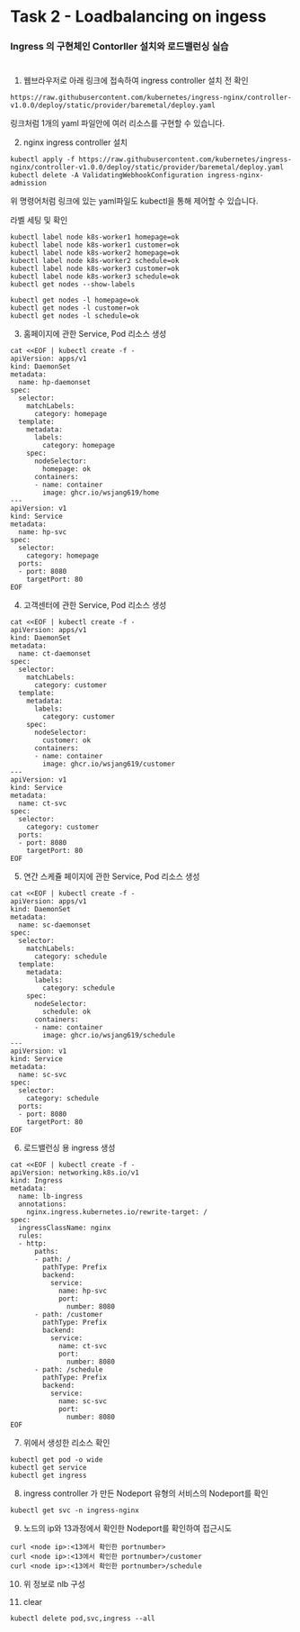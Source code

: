 # Task 2 - Loadbalancing on ingess

### Ingress 의 구현체인 Contorller 설치와 로드밸런싱 실습
#


1. 웹브라우저로 아래 링크에 접속하여 ingress controller 설치 전 확인
```
https://raw.githubusercontent.com/kubernetes/ingress-nginx/controller-v1.0.0/deploy/static/provider/baremetal/deploy.yaml
```

링크처럼 1개의 yaml 파일안에 여러 리소스를 구현할 수 있습니다.

2. nginx ingress controller 설치
```
kubectl apply -f https://raw.githubusercontent.com/kubernetes/ingress-nginx/controller-v1.0.0/deploy/static/provider/baremetal/deploy.yaml
kubectl delete -A ValidatingWebhookConfiguration ingress-nginx-admission
```  
위 명령어처럼 링크에 있는 yaml파일도 kubectl을 통해 제어할 수 있습니다.

라벨 세팅 및 확인
```
kubectl label node k8s-worker1 homepage=ok
kubectl label node k8s-worker1 customer=ok
kubectl label node k8s-worker2 homepage=ok
kubectl label node k8s-worker2 schedule=ok
kubectl label node k8s-worker3 customer=ok
kubectl label node k8s-worker3 schedule=ok
kubectl get nodes --show-labels

kubectl get nodes -l homepage=ok
kubectl get nodes -l customer=ok
kubectl get nodes -l schedule=ok
```
3. 홈페이지에 관한 Service, Pod 리소스 생성
```
cat <<EOF | kubectl create -f -
apiVersion: apps/v1
kind: DaemonSet
metadata:
  name: hp-daemonset
spec:
  selector:
    matchLabels:
      category: homepage
  template:
    metadata:
      labels:
        category: homepage
    spec:
      nodeSelector:
        homepage: ok
      containers:
      - name: container
        image: ghcr.io/wsjang619/home
---
apiVersion: v1
kind: Service
metadata:
  name: hp-svc
spec:
  selector:
    category: homepage
  ports:
  - port: 8080
    targetPort: 80
EOF
```

4. 고객센터에 관한 Service, Pod 리소스 생성
```
cat <<EOF | kubectl create -f -
apiVersion: apps/v1
kind: DaemonSet
metadata:
  name: ct-daemonset
spec:
  selector:
    matchLabels:
      category: customer
  template:
    metadata:
      labels:
        category: customer
    spec:
      nodeSelector:
        customer: ok
      containers:
      - name: container
        image: ghcr.io/wsjang619/customer
---
apiVersion: v1
kind: Service
metadata:
  name: ct-svc
spec:
  selector:
    category: customer
  ports:
  - port: 8080
    targetPort: 80
EOF
```


5. 연간 스케쥴 페이지에 관한 Service, Pod 리소스 생성
```
cat <<EOF | kubectl create -f -
apiVersion: apps/v1
kind: DaemonSet
metadata:
  name: sc-daemonset
spec:
  selector:
    matchLabels:
      category: schedule
  template:
    metadata:
      labels:
        category: schedule
    spec:
      nodeSelector:
        schedule: ok
      containers:
      - name: container
        image: ghcr.io/wsjang619/schedule
---
apiVersion: v1
kind: Service
metadata:
  name: sc-svc
spec:
  selector:
    category: schedule
  ports:
  - port: 8080
    targetPort: 80
EOF
```

6. 로드밸런싱 용 ingress 생성
```
cat <<EOF | kubectl create -f -
apiVersion: networking.k8s.io/v1
kind: Ingress
metadata:
  name: lb-ingress
  annotations:
    nginx.ingress.kubernetes.io/rewrite-target: /
spec:
  ingressClassName: nginx
  rules:
  - http:
      paths:
      - path: /
        pathType: Prefix
        backend:
          service:
            name: hp-svc
            port:
              number: 8080
      - path: /customer
        pathType: Prefix
        backend:
          service:
            name: ct-svc
            port:
              number: 8080
      - path: /schedule
        pathType: Prefix
        backend:
          service:
            name: sc-svc
            port:
              number: 8080
EOF
```

7. 위에서 생성한 리소스 확인
```
kubectl get pod -o wide
kubectl get service
kubectl get ingress
```

8. ingress controller 가 만든 Nodeport 유형의 서비스의 Nodeport를 확인
```
kubectl get svc -n ingress-nginx
```

9. 노드의 ip와 13과정에서 확인한 Nodeport를 확인하여 접근시도
```
curl <node ip>:<13에서 확인한 portnumber>
curl <node ip>:<13에서 확인한 portnumber>/customer
curl <node ip>:<13에서 확인한 portnumber>/schedule
```

10. 위 정보로 nlb 구성 


15. clear
```
kubectl delete pod,svc,ingress --all
```
